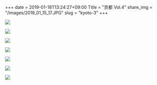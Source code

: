 +++
date  = 2019-01-18T13:24:27+09:00
Title = "京都 Vol.4"
share_img = "/images/2019_01_15_17.JPG"
slug = "kyoto-3"
+++

![](/images/2019_01_15_17.JPG)

![](/images/2019_01_15_18.JPG)

![](/images/2019_01_15_19.JPG)

![](/images/2019_01_15_25.JPG)

![](/images/2019_01_15_26.JPG)

![](/images/2019_01_15_27.JPG)

![](/images/2019_01_15_28.JPG)